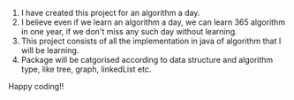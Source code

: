 1) I have created this project for an algorithm a day.
2) I believe even if we learn an algorithm a day, we can learn 365 algorithm in one year, if we don't miss any such day without learning.
3) This project consists of all the implementation in java of algorithm that I will be learning.
4) Package will be catgorised according to data structure and algorithm type, like tree, graph, linkedList etc.

Happy coding!!

